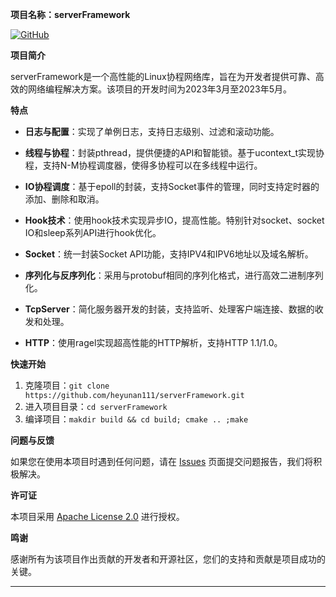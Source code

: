 **项目名称：serverFramework**

[![GitHub](https://img.shields.io/badge/GitHub-serverFramework-green)](https://github.com/heyunan111/serverFramework.git)

**项目简介**

serverFramework是一个高性能的Linux协程网络库，旨在为开发者提供可靠、高效的网络编程解决方案。该项目的开发时间为2023年3月至2023年5月。

**特点**

- **日志与配置**：实现了单例日志，支持日志级别、过滤和滚动功能。

- **线程与协程**：封装pthread，提供便捷的API和智能锁。基于ucontext_t实现协程，支持N-M协程调度器，使得多协程可以在多线程中运行。

- **IO协程调度**：基于epoll的封装，支持Socket事件的管理，同时支持定时器的添加、删除和取消。

- **Hook技术**：使用hook技术实现异步IO，提高性能。特别针对socket、socket IO和sleep系列API进行hook优化。

- **Socket**：统一封装Socket API功能，支持IPV4和IPV6地址以及域名解析。

- **序列化与反序列化**：采用与protobuf相同的序列化格式，进行高效二进制序列化。

- **TcpServer**：简化服务器开发的封装，支持监听、处理客户端连接、数据的收发和处理。

- **HTTP**：使用ragel实现超高性能的HTTP解析，支持HTTP 1.1/1.0。

**快速开始**

1. 克隆项目：`git clone https://github.com/heyunan111/serverFramework.git`
2. 进入项目目录：`cd serverFramework`
3. 编译项目：`makdir build && cd build; cmake .. ;make`


**问题与反馈**

如果您在使用本项目时遇到任何问题，请在 [Issues](https://github.com/heyunan111/serverFramework/issues) 页面提交问题报告，我们将积极解决。

**许可证**

本项目采用 [Apache License 2.0](./LICENSE) 进行授权。

**鸣谢**

感谢所有为该项目作出贡献的开发者和开源社区，您们的支持和贡献是项目成功的关键。

---